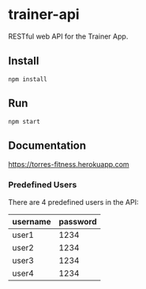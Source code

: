 # trainer-api

RESTful web API for the Trainer App.

## Install

```
npm install
```

## Run

```
npm start
```

## Documentation

https://torres-fitness.herokuapp.com

### Predefined Users

There are 4 predefined users in the API:

| username | password |
| -------- | -------- |
| user1    | 1234     |
| user2    | 1234     |
| user3    | 1234     |
| user4    | 1234     |
